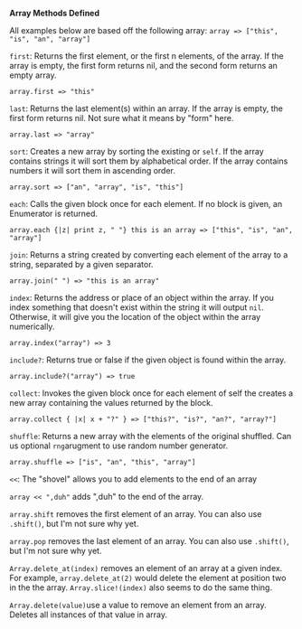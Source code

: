**Array Methods Defined**

All examples below are based off the following array: `array => ["this", "is", "an", "array"]`

`first`: Returns the first element, or the first n elements, of the array. If the array is empty, the first form returns nil, and the second form returns an empty array.

`array.first
=> "this"`

`last`: Returns the last element(s) within an array. If the array is empty, the first form returns nil. Not sure what it means by "form" here.

`array.last => "array"`

`sort`: Creates a new array by sorting the existing or `self`. If the array contains strings it will sort them by alphabetical order. If the array contains numbers it will sort them in ascending order.

`array.sort
=> ["an", "array", "is", "this"]`

`each`: Calls the given block once for each element. If no block is given, an Enumerator is returned.

`array.each {|z| print z, " "}
this is an array => ["this", "is", "an", "array"]`

`join`: Returns a string created by converting each element of the array to a string, separated by a given separator.

`array.join(" ")
=> "this is an array"`

`index`: Returns the address or place of an object within the array. If you index something that doesn't exist within the string it will output `nil`. Otherwise, it will give you the location of the object within the array numerically.

`array.index("array")
=> 3`

`include?`: Returns true or false if the given object is found within the array.

`array.include?("array")
=> true`

`collect`: Invokes the given block once for each element of self the creates a new array containing the values returned by the block.

`array.collect { |x| x + "?" }
=> ["this?", "is?", "an?", "array?"]`

`shuffle`: Returns a new array with the elements of the original shuffled. Can us optional `rng`arugment to use random number generator.

`array.shuffle
=> ["is", "an", "this", "array"]`

`<<`: The "shovel" allows you to add elements to the end of an array

`array << ",duh"` adds ",duh" to the end of the array.

`array.shift` removes the first element of an array. You can also use `.shift()`, but I'm not sure why yet.

`array.pop` removes the last element of an array. You can also use `.shift()`, but I'm not sure why yet.

`Array.delete_at(index)` removes an element of an array at a given index. For example, `array.delete_at(2)` would delete the element at position two in the the array. `Array.slice!(index)` also seems to do the same thing.

`Array.delete(value)`use a value to remove an element from an array. Deletes all instances of that value in array.
